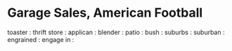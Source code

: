 # Garage Sales, American Football

toaster : 
thrift store : 
applican : 
blender : 
patio : 
bush : 
suburbs : 
suburban : 
engrained : 
engage in : 


